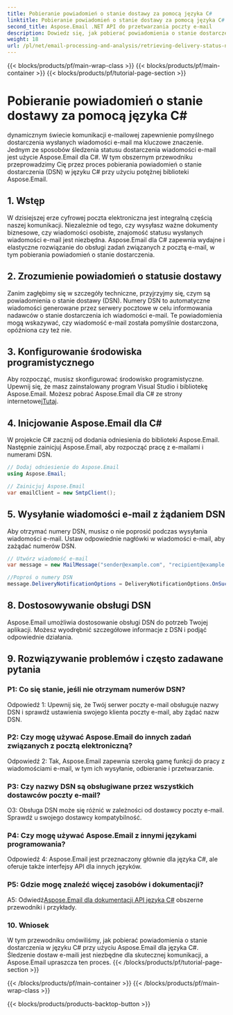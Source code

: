 ```yaml
---
title: Pobieranie powiadomień o stanie dostawy za pomocą języka C#
linktitle: Pobieranie powiadomień o stanie dostawy za pomocą języka C#
second_title: Aspose.Email .NET API do przetwarzania poczty e-mail
description: Dowiedz się, jak pobierać powiadomienia o stanie dostarczenia wiadomości e-mail przy użyciu języka C# i Aspose.Email dla platformy .NET.
weight: 18
url: /pl/net/email-processing-and-analysis/retrieving-delivery-status-notifications-with-csharp/
---
```


{{< blocks/products/pf/main-wrap-class >}}
{{< blocks/products/pf/main-container >}}
{{< blocks/products/pf/tutorial-page-section >}}

# Pobieranie powiadomień o stanie dostawy za pomocą języka C#


dynamicznym świecie komunikacji e-mailowej zapewnienie pomyślnego dostarczenia wysłanych wiadomości e-mail ma kluczowe znaczenie. Jednym ze sposobów śledzenia statusu dostarczenia wiadomości e-mail jest użycie Aspose.Email dla C#. W tym obszernym przewodniku przeprowadzimy Cię przez proces pobierania powiadomień o stanie dostarczenia (DSN) w języku C# przy użyciu potężnej biblioteki Aspose.Email.

## 1. Wstęp

W dzisiejszej erze cyfrowej poczta elektroniczna jest integralną częścią naszej komunikacji. Niezależnie od tego, czy wysyłasz ważne dokumenty biznesowe, czy wiadomości osobiste, znajomość statusu wysłanych wiadomości e-mail jest niezbędna. Aspose.Email dla C# zapewnia wydajne i elastyczne rozwiązanie do obsługi zadań związanych z pocztą e-mail, w tym pobierania powiadomień o stanie dostarczenia.

## 2. Zrozumienie powiadomień o statusie dostawy

Zanim zagłębimy się w szczegóły techniczne, przyjrzyjmy się, czym są powiadomienia o stanie dostawy (DSN). Numery DSN to automatyczne wiadomości generowane przez serwery pocztowe w celu informowania nadawców o stanie dostarczenia ich wiadomości e-mail. Te powiadomienia mogą wskazywać, czy wiadomość e-mail została pomyślnie dostarczona, opóźniona czy też nie.

## 3. Konfigurowanie środowiska programistycznego

 Aby rozpocząć, musisz skonfigurować środowisko programistyczne. Upewnij się, że masz zainstalowany program Visual Studio i bibliotekę Aspose.Email. Możesz pobrać Aspose.Email dla C# ze strony internetowej[Tutaj](https://www.aspose.com/downloads/email/net).

## 4. Inicjowanie Aspose.Email dla C#

W projekcie C# zacznij od dodania odniesienia do biblioteki Aspose.Email. Następnie zainicjuj Aspose.Email, aby rozpocząć pracę z e-mailami i numerami DSN.

```csharp
// Dodaj odniesienie do Aspose.Email
using Aspose.Email;

// Zainicjuj Aspose.Email
var emailClient = new SmtpClient();
```

## 5. Wysyłanie wiadomości e-mail z żądaniem DSN

Aby otrzymać numery DSN, musisz o nie poprosić podczas wysyłania wiadomości e-mail. Ustaw odpowiednie nagłówki w wiadomości e-mail, aby zażądać numerów DSN.

```csharp
// Utwórz wiadomość e-mail
var message = new MailMessage("sender@example.com", "recipient@example.com", "Subject", "Body");

//Poproś o numery DSN
message.DeliveryNotificationOptions = DeliveryNotificationOptions.OnSuccess | DeliveryNotificationOptions.OnFailure;
```


## 8. Dostosowywanie obsługi DSN

Aspose.Email umożliwia dostosowanie obsługi DSN do potrzeb Twojej aplikacji. Możesz wyodrębnić szczegółowe informacje z DSN i podjąć odpowiednie działania.

## 9. Rozwiązywanie problemów i często zadawane pytania

### P1: Co się stanie, jeśli nie otrzymam numerów DSN?
Odpowiedź 1: Upewnij się, że Twój serwer poczty e-mail obsługuje nazwy DSN i sprawdź ustawienia swojego klienta poczty e-mail, aby żądać nazw DSN.

### P2: Czy mogę używać Aspose.Email do innych zadań związanych z pocztą elektroniczną?
Odpowiedź 2: Tak, Aspose.Email zapewnia szeroką gamę funkcji do pracy z wiadomościami e-mail, w tym ich wysyłanie, odbieranie i przetwarzanie.

### P3: Czy nazwy DSN są obsługiwane przez wszystkich dostawców poczty e-mail?
O3: Obsługa DSN może się różnić w zależności od dostawcy poczty e-mail. Sprawdź u swojego dostawcy kompatybilność.

### P4: Czy mogę używać Aspose.Email z innymi językami programowania?
Odpowiedź 4: Aspose.Email jest przeznaczony głównie dla języka C#, ale oferuje także interfejsy API dla innych języków.

### P5: Gdzie mogę znaleźć więcej zasobów i dokumentacji?
 A5: Odwiedź[Aspose.Email dla dokumentacji API języka C#](https://reference.aspose.com/email/net/) obszerne przewodniki i przykłady.

### 10. Wniosek

W tym przewodniku omówiliśmy, jak pobierać powiadomienia o stanie dostarczenia w języku C# przy użyciu Aspose.Email dla języka C#. Śledzenie dostaw e-maili jest niezbędne dla skutecznej komunikacji, a Aspose.Email upraszcza ten proces.
{{< /blocks/products/pf/tutorial-page-section >}}

{{< /blocks/products/pf/main-container >}}
{{< /blocks/products/pf/main-wrap-class >}}

{{< blocks/products/products-backtop-button >}}
